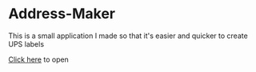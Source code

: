 # Address-Maker
This is a small application I made so that it's easier and quicker to create UPS labels

[Click here](https://reecevela.github.io/address-maker) to open
